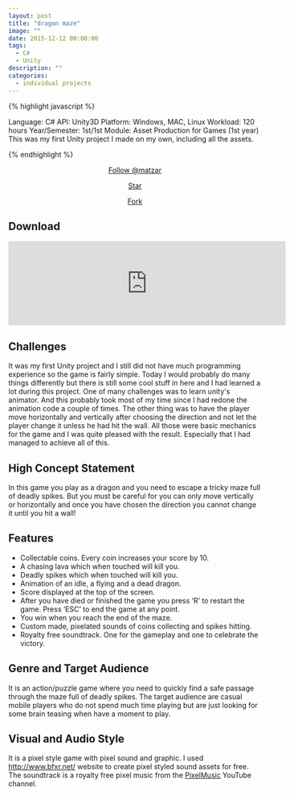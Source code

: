 ```yaml
---
layout: post
title: "dragon maze"
image: ""
date: 2015-12-12 00:00:00
tags:
  - C#
  - Unity
description: ""
categories:
  - individual projects
---
```


{% highlight javascript %}

Language: C#
API: Unity3D
Platform: Windows, MAC, Linux
Workload: 120 hours
Year/Semester: ​1st/1st
Module: Asset Production for Games (1st year)
​This was my first Unity project I made on my own, including all the assets.

{% endhighlight %}

<!-- BUTTONS -->
<center>
<body>

<!-- Place this tag where you want the button to render. -->

<a class="github-button" href="https://github.com/matzar" aria-label="Follow @matzar on GitHub">Follow @matzar</a>

<!-- Place this tag where you want the button to render. -->

<a class="github-button" href="https://github.com/matzar/DragonMazeTheGame" data-icon="octicon-star" aria-label="Star matzar/dragon-maze-the-game on GitHub">Star</a>

<!-- Place this tag where you want the button to render. -->

<a class="github-button" href="https://github.com/matzar/DragonMazeTheGame/fork" data-icon="octicon-repo-forked" aria-label="Fork matzar/dragon-maze-the-game on GitHub">Fork</a>

<!-- Place this tag in your head or just before your close body tag. -->
<script async defer src="https://buttons.github.io/buttons.js"></script>

</body>
</center>

<!-- <center>
<iframe width="560" height="315" src="https://www.youtube.com/embed/NuWh7axYdqQ" frameborder="0" allow="accelerometer; autoplay; encrypted-media; gyroscope; picture-in-picture" allowfullscreen></iframe>
</center> -->

## Download

<center>
<iframe frameborder="0" src="https://itch.io/embed/121052" width="552" height="167"></iframe>
</center>

## Challenges

It was my first Unity project and I still did not have much programming experience so the game is fairly simple. Today I would probably do many things differently but there is still some cool stuff in here and I had learned a lot during this project.
One of many challenges was to learn unity's animator. And this probably took most of my time since I had redone the animation code a couple of times. The other thing was to have the player move horizontally and vertically after choosing the direction and not let the player change it unless he had hit the wall. All those were basic mechanics for the game and I was quite pleased with the result. Especially that I had managed to achieve all of this.

## ​High Concept Statement

​In this game you play as a dragon and you need to escape a tricky maze full of deadly spikes. But you must be careful for you can only move vertically or horizontally and once you have chosen the direction you cannot change it until you hit a wall!

## Features

- Collectable coins. Every coin increases your score by 10.
- A chasing lava which when touched will kill you.
- Deadly spikes which when touched will kill you.
- Animation of an idle, a flying and a dead dragon.
- Score displayed at the top of the screen.
- After you have died or finished the game you press ‘R’ to restart the game. Press ‘ESC’ to end the game at any point.
- You win when you reach the end of the maze.
- Custom made, pixelated sounds of coins collecting and spikes hitting.
- Royalty free soundtrack. One for the gameplay and one to celebrate the victory.

## Genre and Target Audience

It is an action/puzzle game where you need to quickly find a safe passage through the maze full of deadly spikes. The target audience are casual mobile players who do not spend much time playing but are just looking for some brain teasing when have a moment to play.

## Visual and Audio Style

It is a pixel style game with pixel sound and graphic. I used <a target="_blank" href="https://www.bfxr.net">http://www.bfxr.net/</a> website to create pixel styled sound assets for free. The soundtrack is a royalty free pixel music from the <a target="_blank" href="https://www.youtube.com/channel/UCvYV-T-iMTuaLOPMyOQGFzw">PixelMusic</a> YouTube channel.
